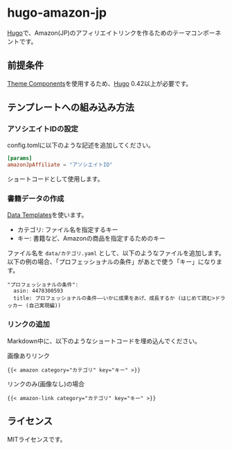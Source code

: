 # hugo-amazon-jp

[Hugo][]で、Amazon(JP)のアフィリエイトリンクを作るためのテーマコンポーネントです。

[Hugo]: https://gohugo.io/

## 前提条件

[Theme Components][]を使用するため、[Hugo][] 0.42以上が必要です。

## テンプレートへの組み込み方法

### アソシエイトIDの設定

config.tomlに以下のような記述を追加してください。

```toml
[params]
amazonJpAffiliate = "アソシエイトID"
```

ショートコードとして使用します。

### 書籍データの作成

[Data Templates][]を使います。

* カテゴリ: ファイル名を指定するキー
* キー: 書籍など、Amazonの商品を指定するためのキー

ファイル名を `data/カテゴリ.yaml` として、以下のようなファイルを追加します。
以下の例の場合、「プロフェッショナルの条件」があとで使う「キー」になります。

```
"プロフェッショナルの条件":
  asin: 4478300593
  title: プロフェッショナルの条件――いかに成果をあげ、成長するか (はじめて読む>ドラッカー (自己実現編))
```

### リンクの追加

Markdown中に、以下のようなショートコードを埋め込んでください。

画像ありリンク

```
{{< amazon category="カテゴリ" key="キー" >}}
```

リンクのみ(画像なし)の場合

```
{{< amazon-link category="カテゴリ" key="キー" >}}
```

## ライセンス

MITライセンスです。

[Data Templates]: https://gohugo.io/templates/data-templates/
[Hugo]: https://gohugo.io/
[Theme Components]: https://gohugo.io/themes/theme-components/
